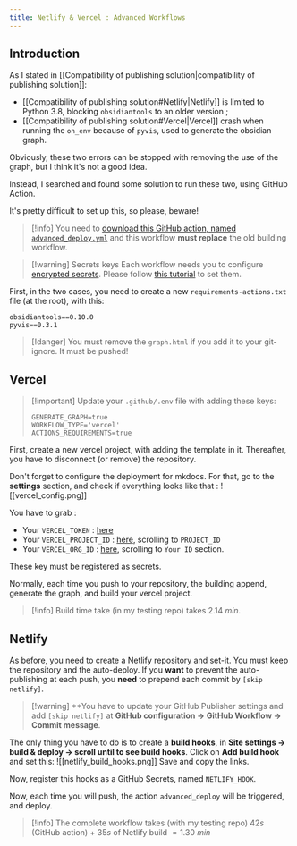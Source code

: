 ```yaml
---
title: Netlify & Vercel : Advanced Workflows
---
```


## Introduction

As I stated in [[Compatibility of publishing solution|compatibility of publishing solution]]:
- [[Compatibility of publishing solution#Netlify|Netlify]] is limited to Python 3.8, blocking `obsidiantools` to an older version ; 
- [[Compatibility of publishing solution#Vercel|Vercel]] crash when running the `on_env` because of `pyvis`, used to generate the obsidian graph.

Obviously, these two errors can be stopped with removing the use of the graph, but I think it's not a good idea.

Instead, I searched and found some solution to run these two, using GitHub Action. 

It's pretty difficult to set up this, so please, beware!

> [!info] You need to [download this GitHub action, named `advanced_deploy.yml`](https://github.com/ObsidianPublisher/follow_template/blob/main/.github/workflows/advanced_deploy.yml) and this workflow **must replace** the old building workflow.

> [!warning] Secrets keys
> Each workflow needs you to configure [encrypted secrets](https://docs.github.com/en/actions/security-guides/encrypted-secrets). Please follow [this tutorial](https://docs.github.com/en/actions/security-guides/encrypted-secrets#creating-encrypted-secrets-for-a-repository) to set them.

First, in the two cases, you need to create a new `requirements-actions.txt` file (at the root), with this:
```
obsidiantools==0.10.0
pyvis==0.3.1
```

> [!danger] You must remove the `graph.html` if you add it to your git-ignore. It must be pushed!

## Vercel

> [!important] Update your `.github/.env` file with adding these keys:
> ```
> GENERATE_GRAPH=true
> WORKFLOW_TYPE='vercel'
> ACTIONS_REQUIREMENTS=true
> ```

First, create a new vercel project, with adding the template in it. Thereafter, you have to disconnect (or remove) the repository.

Don't forget to configure the deployment for mkdocs. For that, go to the **settings** section, and check if everything looks like that : 
![[vercel_config.png]]

You have to grab : 
- Your `VERCEL_TOKEN` : [here](https://vercel.com/account/tokens)
- Your `VERCEL_PROJECT_ID` : [here](https://vercel.com/lisandra-dev/test-vercel/settings/general), scrolling to `PROJECT_ID`
- Your `VERCEL_ORG_ID` : [here](https://vercel.com/account), scrolling to `Your ID` section.

These key must be registered as secrets.

Normally, each time you push to your repository, the building append, generate the graph, and build your vercel project.

> [!info] Build time take (in my testing repo) takes $2.14~min$.

## Netlify

As before, you need to create a Netlify repository and set-it. You must keep the repository and the auto-deploy. 
If you **want** to prevent the auto-publishing at each push, you **need** to prepend each commit by `[skip netlify]`. 

> [!warning] **You have to update your GitHub Publisher settings and add `[skip netlify]` at **GitHub configuration → GitHub Workflow → Commit message**.

The only thing you have to do is to create a **build hooks**, in **Site settings → build & deploy → scroll until to see build hooks**. 
Click on **Add build hook** and set this: 
![[netlify_build_hooks.png]]
Save and copy the links.

Now, register this hooks as a GitHub Secrets, named `NETLIFY_HOOK`.

Now, each time you will push, the action `advanced_deploy` will be triggered, and deploy.

> [!info] The complete workflow takes (with my testing repo) $42s$ (GitHub action) + $35s$ of Netlify build $= 1.30~min$
